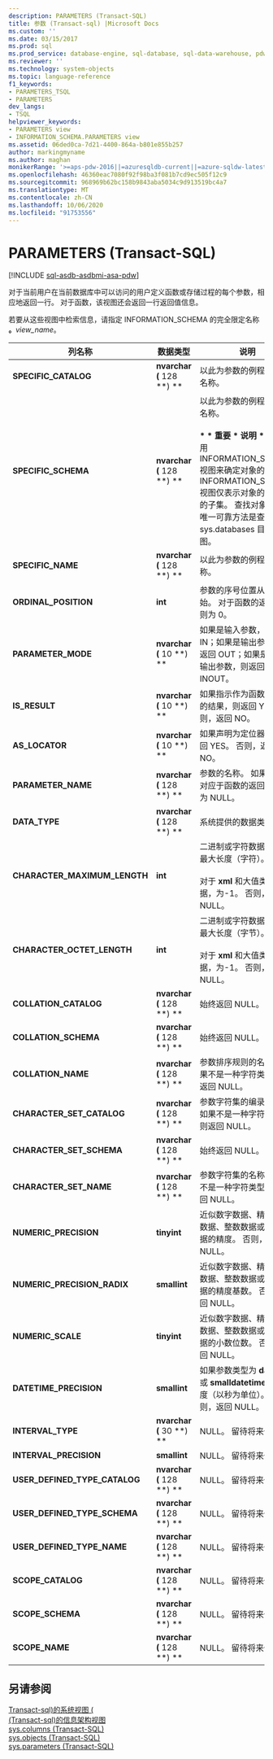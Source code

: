 ```yaml
---
description: PARAMETERS (Transact-SQL)
title: 参数 (Transact-sql) |Microsoft Docs
ms.custom: ''
ms.date: 03/15/2017
ms.prod: sql
ms.prod_service: database-engine, sql-database, sql-data-warehouse, pdw
ms.reviewer: ''
ms.technology: system-objects
ms.topic: language-reference
f1_keywords:
- PARAMETERS_TSQL
- PARAMETERS
dev_langs:
- TSQL
helpviewer_keywords:
- PARAMETERS view
- INFORMATION_SCHEMA.PARAMETERS view
ms.assetid: 06ded0ca-7d21-4400-864a-b801e855b257
author: markingmyname
ms.author: maghan
monikerRange: '>=aps-pdw-2016||=azuresqldb-current||=azure-sqldw-latest||>=sql-server-2016||=sqlallproducts-allversions||>=sql-server-linux-2017||=azuresqldb-mi-current'
ms.openlocfilehash: 46360eac7080f92f98ba3f081b7cd9ec505f12c9
ms.sourcegitcommit: 968969b62bc158b9843aba5034c9d913519bc4a7
ms.translationtype: MT
ms.contentlocale: zh-CN
ms.lasthandoff: 10/06/2020
ms.locfileid: "91753556"
---
```

# <a name="parameters-transact-sql"></a>PARAMETERS (Transact-SQL)
[!INCLUDE [sql-asdb-asdbmi-asa-pdw](../../includes/applies-to-version/sql-asdb-asdbmi-asa-pdw.md)]

  对于当前用户在当前数据库中可以访问的用户定义函数或存储过程的每个参数，相应地返回一行。 对于函数，该视图还会返回一行返回值信息。  
  
 若要从这些视图中检索信息，请指定 INFORMATION_SCHEMA 的完全限定名称 **。**_view_name_。  
  
|列名称|数据类型|说明|  
|-----------------|---------------|-----------------|  
|**SPECIFIC_CATALOG**|**nvarchar (** 128 **) **|以此为参数的例程的目录名称。|  
|**SPECIFIC_SCHEMA**|**nvarchar (** 128 **) **|以此为参数的例程的架构名称。<br /><br /> <strong> \* \* 重要 \* 说明 \* </strong>不要使用 INFORMATION_SCHEMA 视图来确定对象的架构。 INFORMATION_SCHEMA 视图仅表示对象的元数据的子集。 查找对象架构的唯一可靠方法是查询 sys.databases 目录视图。|  
|**SPECIFIC_NAME**|**nvarchar (** 128 **) **|以此为参数的例程的名称。|  
|**ORDINAL_POSITION**|**int**|参数的序号位置从 1 开始。 对于函数的返回值，则为 0。|  
|**PARAMETER_MODE**|**nvarchar (** 10 **) **|如果是输入参数，则返回 IN；如果是输出参数，则返回 OUT；如果是输入/输出参数，则返回 INOUT。|  
|**IS_RESULT**|**nvarchar (** 10 **) **|如果指示作为函数的例程的结果，则返回 YES。 否则，返回 NO。|  
|**AS_LOCATOR**|**nvarchar (** 10 **) **|如果声明为定位器，则返回 YES。 否则，返回 NO。|  
|**PARAMETER_NAME**|**nvarchar (** 128 **) **|参数的名称。 如果该名称对应于函数的返回值，则为 NULL。|  
|**DATA_TYPE**|**nvarchar (** 128 **) **|系统提供的数据类型。|  
|**CHARACTER_MAXIMUM_LENGTH**|**int**|二进制或字符数据类型的最大长度（字符）。<br /><br /> 对于 **xml** 和大值类型的数据，为-1。 否则，返回 NULL。|  
|**CHARACTER_OCTET_LENGTH**|**int**|二进制或字符数据类型的最大长度（字节）。<br /><br /> 对于 **xml** 和大值类型的数据，为-1。 否则，返回 NULL。|  
|**COLLATION_CATALOG**|**nvarchar (** 128 **) **|始终返回 NULL。|  
|**COLLATION_SCHEMA**|**nvarchar (** 128 **) **|始终返回 NULL。|  
|**COLLATION_NAME**|**nvarchar (** 128 **) **|参数排序规则的名称。 如果不是一种字符类型，则返回 NULL。|  
|**CHARACTER_SET_CATALOG**|**nvarchar (** 128 **) **|参数字符集的编录名称。 如果不是一种字符类型，则返回 NULL。|  
|**CHARACTER_SET_SCHEMA**|**nvarchar (** 128 **) **|始终返回 NULL。|  
|**CHARACTER_SET_NAME**|**nvarchar (** 128 **) **|参数字符集的名称。 如果不是一种字符类型，则返回 NULL。|  
|**NUMERIC_PRECISION**|**tinyint**|近似数字数据、精确数字数据、整数数据或货币数据的精度。 否则，返回 NULL。|  
|**NUMERIC_PRECISION_RADIX**|**smallint**|近似数字数据、精确数字数据、整数数据或货币数据的精度基数。 否则，返回 NULL。|  
|**NUMERIC_SCALE**|**tinyint**|近似数字数据、精确数字数据、整数数据或货币数据的小数位数。 否则，返回 NULL。|  
|**DATETIME_PRECISION**|**smallint**|如果参数类型为 **datetime** 或 **smalldatetime**，则精度（以秒为单位）。 否则，返回 NULL。|  
|**INTERVAL_TYPE**|**nvarchar (** 30 **) **|NULL。 留待将来使用。|  
|**INTERVAL_PRECISION**|**smallint**|NULL。 留待将来使用。|  
|**USER_DEFINED_TYPE_CATALOG**|**nvarchar (** 128 **) **|NULL。 留待将来使用。|  
|**USER_DEFINED_TYPE_SCHEMA**|**nvarchar (** 128 **) **|NULL。 留待将来使用。|  
|**USER_DEFINED_TYPE_NAME**|**nvarchar (** 128 **) **|NULL。 留待将来使用。|  
|**SCOPE_CATALOG**|**nvarchar (** 128 **) **|NULL。 留待将来使用。|  
|**SCOPE_SCHEMA**|**nvarchar (** 128 **) **|NULL。 留待将来使用。|  
|**SCOPE_NAME**|**nvarchar (** 128 **) **|NULL。 留待将来使用。|  
  
## <a name="see-also"></a>另请参阅  
 [Transact-sql&#41;的系统视图 &#40;](../../t-sql/language-reference.md)   
 [&#40;Transact-sql&#41;的信息架构视图 ](~/relational-databases/system-information-schema-views/system-information-schema-views-transact-sql.md)   
 [sys.columns (Transact-SQL)](../../relational-databases/system-catalog-views/sys-columns-transact-sql.md)   
 [sys.objects (Transact-SQL)](../../relational-databases/system-catalog-views/sys-objects-transact-sql.md)   
 [sys.parameters (Transact-SQL)](../../relational-databases/system-catalog-views/sys-parameters-transact-sql.md)  
  
